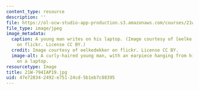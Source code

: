 ```yaml
---
content_type: resource
description: ''
file: https://ol-ocw-studio-app-production.s3.amazonaws.com/courses/21w-794-graduate-technical-writing-workshop-january-iap-2019/47e728342492e75124cd5b1eb7c88395_21W-794IAP19.jpg
file_type: image/jpeg
image_metadata:
  caption: A young man writes on his laptop. (Image courtesy of [eelke dekker](https://www.flickr.com/photos/eelkedekker/12327844375/in/photolist-jMnqCX-68bVaj-ffweA6-btERMx-e1Jkvp-5QZfZZ-fpveTQ-2aXty53-a3FKwq-83kTnz-5QZgiZ-8Vr35R-btFnTR-btFnB8-btFoEZ-btFyca-btF7sx-btF3LB-6pHv1v-btEQX2-7c3uUc-dyJTAj-6UbMfU-btFumg-btF8GH-btFamv-btF5fn-btF4wX-e6VaNf-btFbFP-5fwazR-btFf3B-btEVer-btEUmX-btF9d4-btFp3v-btFh96-btFqBn-5fAtkS-5fAvB7-jJ74ss-5fw97z-9tNfHy-GawBw-aqnwVM-7Jv4q9-62SQzY-brZfJ8-4vUPXq-Yc1bwk)
    on flickr. License CC BY.)
  credit: Image courtesy of eelkedekker on flickr. License CC BY.
  image-alt: A curly-haired young man, with an earpiece hanging from his ear, types
    on a laptop.
resourcetype: Image
title: 21W-794IAP19.jpg
uid: 47e72834-2492-e751-24cd-5b1eb7c88395
---
```

